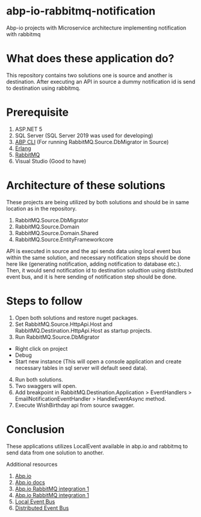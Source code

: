 # abp-io-rabbitmq-notification
Abp-io projects with Microservice architecture implementing notification with rabbitmq

# What does these application do?
This repository contains two solutions one is source and another is destination. After executing an API in source a dummy notification id is send to destination using rabbitmq.

# Prerequisite
1. ASP.NET 5
2. SQL Server (SQL Server 2019 was used for developing)
3. [ABP CLI](https://docs.abp.io/en/abp/latest/CLI) (For running RabbitMQ.Source.DbMigrator in Source)
4. [Erlang](https://www.erlang.org/downloads)
5. [RabbitMQ](https://www.rabbitmq.com/install-windows.html#downloads)
6. Visual Studio (Good to have)

# Architecture of these solutions
These projects are being utilized by both solutions and should be in same location as in the repository.
1. RabbitMQ.Source.DbMigrator
2. RabbitMQ.Source.Domain
3. RabbitMQ.Source.Domain.Shared
4. RabbitMQ.Source.EntityFrameworkcore

API is executed in source and the api sends data using local event bus within the same solution, and necessary notification steps should be done here like (generating notification, adding notification to database etc.). Then, it would send notification id to destination soludtion using distributed event bus, and it is here sending of notification step should be done.

# Steps to follow
1. Open both solutions and restore nuget packages.
2. Set RabbitMQ.Source.HttpApi.Host and RabbitMQ.Destination.HttpApi.Host as startup projects.
3. Run RabbitMQ.Source.DbMigrator
  - Right click on project
  - Debug
  - Start new instance (This will open a console application and create necessary tables in sql server will default seed data).
4. Run both solutions.
5. Two swaggers will open.
6. Add breakpoint in RabbitMQ.Destination.Application > EventHandlers > EmailNotificationEventHandler > HandleEventAsync method.
7. Execute WishBirthday api from source swagger.

# Conclusion
These applications utilizes LocalEvent available in abp.io and rabbitmq to send data from one solution to another.

Additional resources
1. [Abp.io](https://abp.io/)
2. [Abp.io docs](https://docs.abp.io)
3. [Abp.io RabbitMQ integration 1](https://docs.abp.io/en/abp/latest/Background-Jobs-RabbitMq)
4. [Abp.io RabbitMQ integration 1](https://docs.abp.io/en/abp/latest/Distributed-Event-Bus-RabbitMQ-Integration)
5. [Local Event Bus](https://docs.abp.io/en/abp/latest/Local-Event-Bus)
6. [Distributed Event Bus](https://docs.abp.io/en/abp/latest/Distributed-Event-Bus)
